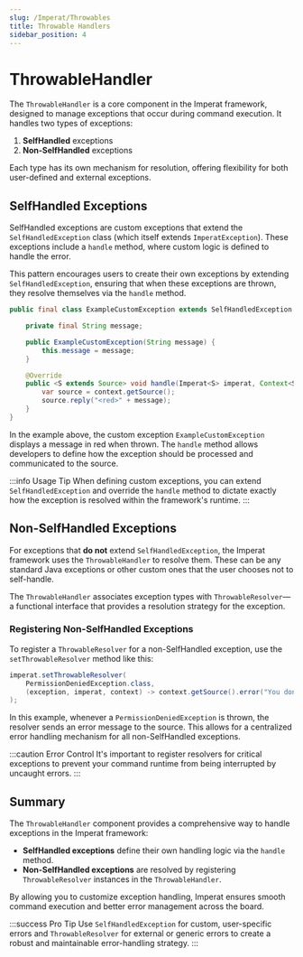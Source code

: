 ```yaml
---
slug: /Imperat/Throwables
title: Throwable Handlers
sidebar_position: 4
---
```

# ThrowableHandler

The `ThrowableHandler` is a core component in the Imperat framework, designed to manage exceptions that occur during command execution.
It handles two types of exceptions:

1. **SelfHandled** exceptions
2. **Non-SelfHandled** exceptions

Each type has its own mechanism for resolution, offering flexibility for both user-defined and external exceptions.

## SelfHandled Exceptions

SelfHandled exceptions are custom exceptions that extend the `SelfHandledException` class (which itself extends `ImperatException`). These exceptions include a `handle` method, where custom logic is defined to handle the error. 

This pattern encourages users to create their own exceptions by extending `SelfHandledException`, ensuring that when these exceptions are thrown, they resolve themselves via the `handle` method.

```java
public final class ExampleCustomException extends SelfHandledException {

    private final String message;

    public ExampleCustomException(String message) {
        this.message = message;
    }

    @Override
    public <S extends Source> void handle(Imperat<S> imperat, Context<S> context) {
        var source = context.getSource();
        source.reply("<red>" + message);
    }
}
```

In the example above, the custom exception `ExampleCustomException` displays a message in red when thrown. The `handle` method allows developers to define how the exception should be processed and communicated to the source.

:::info Usage Tip
When defining custom exceptions, you can extend `SelfHandledException` and override the `handle` method to dictate exactly how the exception is resolved within the framework's runtime.
:::

## Non-SelfHandled Exceptions

For exceptions that **do not** extend `SelfHandledException`, the Imperat framework uses the `ThrowableHandler` to resolve them. These can be any standard Java exceptions or other custom ones that the user chooses not to self-handle.

The `ThrowableHandler` associates exception types with `ThrowableResolver`—a functional interface that provides a resolution strategy for the exception.

### Registering Non-SelfHandled Exceptions

To register a `ThrowableResolver` for a non-SelfHandled exception, use the `setThrowableResolver` method like this:

```java
imperat.setThrowableResolver( 
    PermissionDeniedException.class,
    (exception, imperat, context) -> context.getSource().error("You don't have permission to use this command!")
);
```

In this example, whenever a `PermissionDeniedException` is thrown, the resolver sends an error message to the source. This allows for a centralized error handling mechanism for all non-SelfHandled exceptions.

:::caution Error Control
It's important to register resolvers for critical exceptions to prevent your command runtime from being interrupted by uncaught errors.
:::

## Summary

The `ThrowableHandler` component provides a comprehensive way to handle exceptions in the Imperat framework:

- **SelfHandled exceptions** define their own handling logic via the `handle` method.
- **Non-SelfHandled exceptions** are resolved by registering `ThrowableResolver` instances in the `ThrowableHandler`.

By allowing you to customize exception handling, Imperat ensures smooth command execution and better error management across the board.

:::success Pro Tip
Use `SelfHandledException` for custom, user-specific errors and `ThrowableResolver` for external or generic errors to create a robust and maintainable error-handling strategy.
:::
